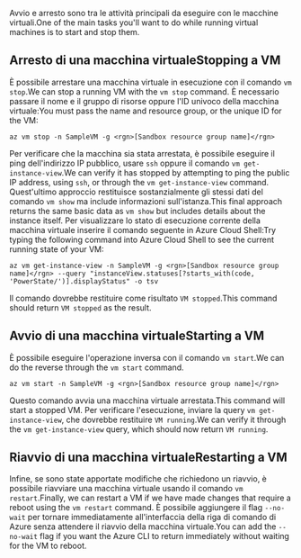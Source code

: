 <span data-ttu-id="405c4-101">Avvio e arresto sono tra le attività principali da eseguire con le macchine virtuali.</span><span class="sxs-lookup"><span data-stu-id="405c4-101">One of the main tasks you'll want to do while running virtual machines is to start and stop them.</span></span>

## <a name="stopping-a-vm"></a><span data-ttu-id="405c4-102">Arresto di una macchina virtuale</span><span class="sxs-lookup"><span data-stu-id="405c4-102">Stopping a VM</span></span>

<span data-ttu-id="405c4-103">È possibile arrestare una macchina virtuale in esecuzione con il comando `vm stop`.</span><span class="sxs-lookup"><span data-stu-id="405c4-103">We can stop a running VM with the `vm stop` command.</span></span> <span data-ttu-id="405c4-104">È necessario passare il nome e il gruppo di risorse oppure l'ID univoco della macchina virtuale:</span><span class="sxs-lookup"><span data-stu-id="405c4-104">You must pass the name and resource group, or the unique ID for the VM:</span></span>

```azurecli
az vm stop -n SampleVM -g <rgn>[Sandbox resource group name]</rgn>
```

<span data-ttu-id="405c4-105">Per verificare che la macchina sia stata arrestata, è possibile eseguire il ping dell'indirizzo IP pubblico, usare `ssh` oppure il comando `vm get-instance-view`.</span><span class="sxs-lookup"><span data-stu-id="405c4-105">We can verify it has stopped by attempting to ping the public IP address, using `ssh`, or through the `vm get-instance-view` command.</span></span> <span data-ttu-id="405c4-106">Quest'ultimo approccio restituisce sostanzialmente gli stessi dati del comando `vm show` ma include informazioni sull'istanza.</span><span class="sxs-lookup"><span data-stu-id="405c4-106">This final approach returns the same basic data as `vm show` but includes details about the instance itself.</span></span> <span data-ttu-id="405c4-107">Per visualizzare lo stato di esecuzione corrente della macchina virtuale inserire il comando seguente in Azure Cloud Shell:</span><span class="sxs-lookup"><span data-stu-id="405c4-107">Try typing the following command into Azure Cloud Shell to see the current running state of your VM:</span></span>

```azurecli
az vm get-instance-view -n SampleVM -g <rgn>[Sandbox resource group name]</rgn> --query "instanceView.statuses[?starts_with(code, 'PowerState/')].displayStatus" -o tsv
```

<span data-ttu-id="405c4-108">Il comando dovrebbe restituire come risultato `VM stopped`.</span><span class="sxs-lookup"><span data-stu-id="405c4-108">This command should return `VM stopped` as the result.</span></span>

## <a name="starting-a-vm"></a><span data-ttu-id="405c4-109">Avvio di una macchina virtuale</span><span class="sxs-lookup"><span data-stu-id="405c4-109">Starting a VM</span></span>

<span data-ttu-id="405c4-110">È possibile eseguire l'operazione inversa con il comando `vm start`.</span><span class="sxs-lookup"><span data-stu-id="405c4-110">We can do the reverse through the `vm start` command.</span></span>

```azurecli
az vm start -n SampleVM -g <rgn>[Sandbox resource group name]</rgn>
```

<span data-ttu-id="405c4-111">Questo comando avvia una macchina virtuale arrestata.</span><span class="sxs-lookup"><span data-stu-id="405c4-111">This command will start a stopped VM.</span></span> <span data-ttu-id="405c4-112">Per verificare l'esecuzione, inviare la query `vm get-instance-view`, che dovrebbe restituire `VM running`.</span><span class="sxs-lookup"><span data-stu-id="405c4-112">We can verify it through the `vm get-instance-view` query, which should now return `VM running`.</span></span>

## <a name="restarting-a-vm"></a><span data-ttu-id="405c4-113">Riavvio di una macchina virtuale</span><span class="sxs-lookup"><span data-stu-id="405c4-113">Restarting a VM</span></span>

<span data-ttu-id="405c4-114">Infine, se sono state apportate modifiche che richiedono un riavvio, è possibile riavviare una macchina virtuale usando il comando `vm restart`.</span><span class="sxs-lookup"><span data-stu-id="405c4-114">Finally, we can restart a VM if we have made changes that require a reboot using the `vm restart` command.</span></span> <span data-ttu-id="405c4-115">È possibile aggiungere il flag `--no-wait` per tornare immediatamente all'interfaccia della riga di comando di Azure senza attendere il riavvio della macchina virtuale.</span><span class="sxs-lookup"><span data-stu-id="405c4-115">You can add the `--no-wait` flag if you want the Azure CLI to return immediately without waiting for the VM to reboot.</span></span>

